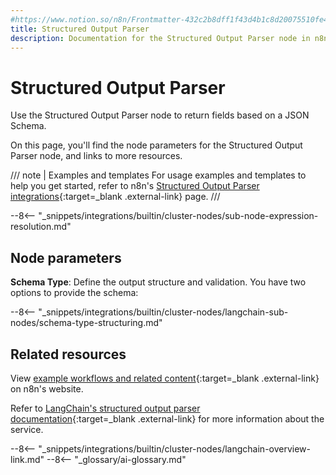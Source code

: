 ```yaml
---
#https://www.notion.so/n8n/Frontmatter-432c2b8dff1f43d4b1c8d20075510fe4
title: Structured Output Parser
description: Documentation for the Structured Output Parser node in n8n, a workflow automation platform. Includes details of operations and configuration, and links to examples and credentials information.
---
```


# Structured Output Parser

Use the Structured Output Parser node to return fields based on a JSON Schema.

On this page, you'll find the node parameters for the Structured Output Parser node, and links to more resources.

/// note | Examples and templates
For usage examples and templates to help you get started, refer to n8n's [Structured Output Parser integrations](https://n8n.io/integrations/structured-output-parser/){:target=_blank .external-link} page.
///	

--8<-- "_snippets/integrations/builtin/cluster-nodes/sub-node-expression-resolution.md"

## Node parameters

**Schema Type**: Define the output structure and validation. You have two options to provide the schema:

--8<-- "_snippets/integrations/builtin/cluster-nodes/langchain-sub-nodes/schema-type-structuring.md"

## Related resources

View [example workflows and related content](https://n8n.io/integrations/structured-output-parser/){:target=_blank .external-link} on n8n's website.

Refer to [LangChain's structured output parser documentation](https://js.langchain.com/docs/modules/model_io/output_parsers/structured){:target=_blank .external-link} for more information about the service.

--8<-- "_snippets/integrations/builtin/cluster-nodes/langchain-overview-link.md"
--8<-- "_glossary/ai-glossary.md"
